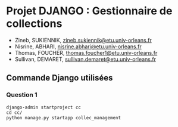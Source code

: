 # Projet DJANGO : Gestionnaire de collections


- Zineb, SUKIENNIK, zineb.sukiennik@etu.univ-orleans.fr
- Nisrine, ABHARI, nisrine.abhari@etu.univ-orleans.fr
- Thomas, FOUCHER, thomas.foucher1@etu.univ-orleans.fr
- Sullivan, DEMARET, sullivan.demaret@etu.univ-orleans.fr


## Commande Django utilisées

### Question 1

```
django-admin startproject cc
cd cc/
python manage.py startapp collec_management